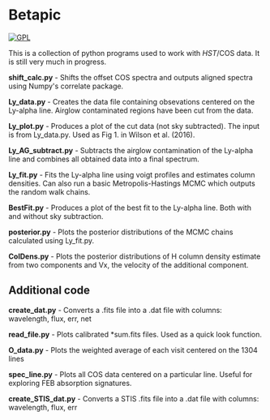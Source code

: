 # Betapic

[![GPL](https://img.shields.io/badge/license-GNU%20GPLv3-brightgreen.svg)](http://choosealicense.com/licenses/gpl-3.0/)

This is a collection of python programs used to work with _HST_/COS data. It is still very much in progress.

**shift_calc.py** - Shifts the offset COS spectra and outputs aligned spectra using Numpy's correlate package.

**Ly_data.py** - Creates the data file containing obsevations centered on the Ly-alpha line. Airglow contaminated regions have been cut from the data.

**Ly_plot.py** - Produces a plot of the cut data (not sky subtracted). The input is from Ly_data.py. Used as Fig 1. in Wilson et al. (2016).

**Ly_AG_subtract.py** - Subtracts the airglow contamination of the Ly-alpha line and combines all obtained data into a final spectrum.

**Ly_fit.py** - Fits the Ly-alpha line using voigt profiles and estimates column densities. Can also run a basic Metropolis-Hastings MCMC which outputs the random walk chains.

**BestFit.py** - Produces a plot of the best fit to the Ly-alpha line. Both with and without sky subtraction.

**posterior.py** - Plots the posterior distributions of the MCMC chains calculated using Ly_fit.py.

**ColDens.py** - Plots the posterior distributions of H column density estimate from two components and Vx, the velocity of the additional component.


Additional code
-----------

**create_dat.py** - Converts a .fits file into a .dat file with columns: wavelength, flux, err, net

**read_file.py** - Plots calibrated *sum.fits files. Used as a quick look function.

**O_data.py** - Plots the weighted average of each visit centered on the 1304 lines

**spec_line.py** - Plots all COS data centered on a particular line. Useful for exploring FEB absorption signatures.

**create_STIS_dat.py** - Converts a STIS .fits file into a .dat file with columns: wavelength, flux, err
